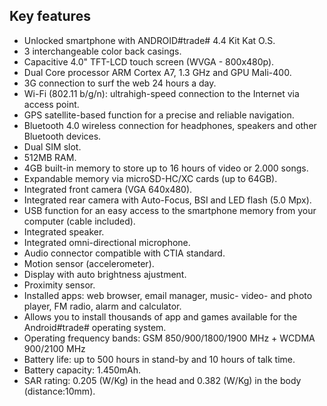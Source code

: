 ## Key features

- Unlocked smartphone with ANDROID#trade# 4.4 Kit Kat O.S.
- 3 interchangeable color back casings.
- Capacitive 4.0" TFT-LCD touch screen (WVGA - 800x480p).
- Dual Core processor ARM Cortex A7, 1.3 GHz and GPU Mali-400.
- 3G connection to surf the web 24 hours a day.
- Wi-Fi (802.11 b/g/n): ultrahigh-speed connection to the Internet via access point.
- GPS satellite-based function for a precise and reliable navigation.
- Bluetooth 4.0 wireless connection for headphones, speakers and other Bluetooth devices.
- Dual SIM slot.
- 512MB RAM.
- 4GB built-in memory to store up to 16 hours of video or 2.000 songs.
- Expandable memory via microSD-HC/XC cards (up to 64GB).
- Integrated front camera (VGA 640x480).
- Integrated rear camera with Auto-Focus, BSI and LED flash (5.0 Mpx).
- USB function for an easy access to the smartphone memory from your computer (cable included).
- Integrated speaker.
- Integrated omni-directional microphone.
- Audio connector compatible with CTIA standard.
- Motion sensor (accelerometer).
- Display with auto brightness ajustment.
- Proximity sensor.
- Installed apps: web browser, email manager, music- video- and photo player, FM radio, alarm and calculator.
- Allows you to install thousands of app and games available for the Android#trade# operating system.
- Operating frequency bands: GSM 850/900/1800/1900 MHz + WCDMA 900/2100 MHz
- Battery life: up to 500 hours in stand-by and 10 hours of talk time.
- Battery capacity: 1.450mAh.
- SAR rating: 0.205 (W/Kg) in the head and 0.382 (W/Kg) in the body (distance:10mm).
